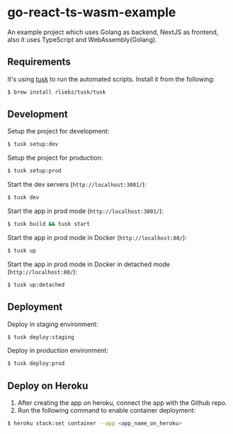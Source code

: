 # go-react-ts-wasm-example

An example project which uses Golang as backend, NextJS as frontend, also it uses TypeScript and WebAssembly(Golang).

## Requirements

It's using [tusk](https://github.com/rliebz/tusk) to run the automated scripts. Install it from the following:

```sh
$ brew install rliebz/tusk/tusk
```

## Development

Setup the project for development:

```sh
$ tusk setup:dev
```

Setup the project for production:

```sh
$ tusk setup:prod
```

Start the dev servers (`http://localhost:3001/`):

```sh
$ tusk dev
```

Start the app in prod mode (`http://localhost:3001/`):

```sh
$ tusk build && tusk start
```

Start the app in prod mode in Docker (`http://localhost:80/`):

```sh
$ tusk up
```

Start the app in prod mode in Docker in detached mode (`http://localhost:80/`):

```sh
$ tusk up:detached
```

## Deployment

Deploy in staging environment:

```sh
$ tusk deploy:staging
```

Deploy in production environment:

```sh
$ tusk deploy:prod
```

## Deploy on Heroku

1. After creating the app on heroku, connect the app with the Github repo.
2. Run the following command to enable container deployment:

```sh
$ heroku stack:set container --app <app_name_on_heroku>
```

## 